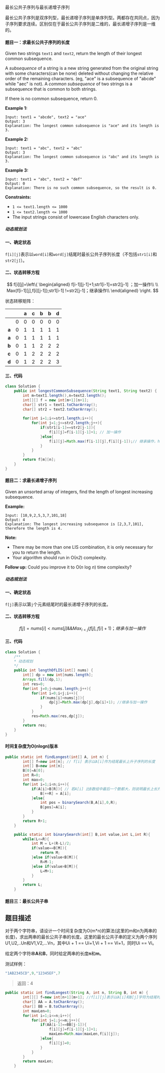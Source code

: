 最长公共子序列与最长递增子序列

最长公共子序列是双序列型，最长递增子序列是单序列型。两都存在共同点，因为子序列要求连续。区别仅在于最长公共子序列是二维的，最长递增子序列是一维的。

#### 题目一：求最长公共子序列的长度

Given two strings `text1` and `text2`, return the length of their longest common subsequence.

A *subsequence* of a string is a new string generated from the original string with some characters(can be none) deleted without changing the relative order of the remaining characters. (eg, "ace" is a subsequence of "abcde" while "aec" is not). A *common subsequence* of two strings is a subsequence that is common to both strings.

If there is no common subsequence, return 0.

**Example 1:**

```
Input: text1 = "abcde", text2 = "ace" 
Output: 3  
Explanation: The longest common subsequence is "ace" and its length is 3.
```

**Example 2:**

```
Input: text1 = "abc", text2 = "abc"
Output: 3
Explanation: The longest common subsequence is "abc" and its length is 3.
```

**Example 3:**

```
Input: text1 = "abc", text2 = "def"
Output: 0
Explanation: There is no such common subsequence, so the result is 0.
```

 

**Constraints:**

- `1 <= text1.length <= 1000`
- `1 <= text2.length <= 1000`
- The input strings consist of lowercase English characters only.

##### 动态规划法

#### 一、确定状态

```f[i][j]```表示以```word[i]```和```word[j]```结尾时最长公共子序列长度（不包括```str1[i]```和```str2[j]```）。

#### 二、状态转移方程

$$
f[i][j]=\left\{
\begin{aligned}
f[i-1][j-1]+1;str1[i-1]=str2[j-1] ；加一操作\\
\\
Max{f[i-1][j],f[i][j-1]};str1[i-1] !=str2[j-1]；继承操作\\
\end{aligned}
\right.
$$

状态转移矩阵：

|       |      |  a   |  c   |  b   |  b   |  d   |
| :---: | :--: | :--: | :--: | :--: | :--: | :--: |
|       |  0   |  0   |  0   |  0   |  0   |  0   |
| **a** |  0   |  1   |  1   |  1   |  1   |  1   |
| **a** |  0   |  1   |  1   |  1   |  1   |  1   |
| **b** |  0   |  1   |  1   |  2   |  2   |  2   |
| **c** |  0   |  1   |  2   |  2   |  2   |  2   |
| **d** |  0   |  1   |  2   |  2   |  2   |  3   |

#### 三、代码

```java
class Solution {
    public int longestCommonSubsequence(String text1, String text2) {
        int m=text1.length(),n=text2.length();
        int[][] f = new int[m+1][n+1];
        char[] str1 = text1.toCharArray();
        char[] str2 = text2.toCharArray();
        
        for(int i=1;i<=str1.length;i++){
            for(int j=1;j<=str2.length;j++){
                if(str1[i-1]==str2[j-1]){
                    f[i][j]=f[i-1][j-1]+1; // 加一操作
                }else{
                    f[i][j]=Math.max(f[i-1][j],f[i][j-1]);// 继承操作，heritance
                }
            }
        }
        return f[m][n];
    }
}
```

#### 题目二：求最长递增子序列

Given an unsorted array of integers, find the length of longest increasing subsequence.

**Example:**

```
Input: [10,9,2,5,3,7,101,18]
Output: 4 
Explanation: The longest increasing subsequence is [2,3,7,101], therefore the length is 4. 
```

**Note:**

- There may be more than one LIS combination, it is only necessary for you to return the length.
- Your algorithm should run in O(*n2*) complexity.

**Follow up:** Could you improve it to O(*n* log *n*) time complexity?

##### 动态规划法

#### 一、确定状态

```f[j]```表示以第```j```个元素结尾时的最长递增子序列的长度。

#### 二、状态转移方程

$$
f[j]= nums[i]<nums[j] \&\& Max_{i<j}{(f[j],f[i]+1)}；继承与加一操作
$$

#### 三、代码

```java
class Solution {
    /**
    * 动态规划
    */
    public int lengthOfLIS(int[] nums) {
        int[] dp = new int[nums.length];
        Arrays.fill(dp,1);
        int res=0;
        for(int j=0;j<nums.length;j++){
            for(int i=0;i<j;i++){
                if(nums[i]<nums[j]){
                    dp[j]=Math.max(dp[j],dp[i]+1); //继承与加一操作
                }
            }
            res=Math.max(res,dp[j]);
        }
        return res;
    }
}
```

#### 时间复杂度为O(nlogn)版本

```java
public static int findLongest(int[] A, int n) {
        int[] f=new int[n]; // f[i] 表示以A[i]作为结尾最长上升子序列的长度
        int[] B=new int[n];
        B[0]=A[0];
        int R=0;
        int max=0;
        for(int i=1;i<n;i++){
            if(A[i]>B[R]){ // 若A[i] 比B数组中最后一个数都大，则说明最长上长升子序列的长度会加1
                B[++R] = A[i];
            }else{
                int pos = binarySearch(B,A[i],0,R);
                B[pos]=A[i];
            }
        }
        return R+1;
    }

    public static int binarySearch(int[] B,int value,int L,int R){
        while(L<=R){
            int M = L+(R-L)/2;
            if(value==B[M]){
                return M;
            }else if(value<B[M]){
                R=M-1;
            }else if(value>B[M]){
                L=M+1;
            }
        }
        return L;
    }
```

#### 题目三：最长公共子串

## 题目描述

对于两个字符串，请设计一个时间复杂度为O(m*n)的算法(这里的m和n为两串的长度)，求出两串的最长公共子串的长度。这里的最长公共子串的定义为两个序列U1,U2,..Un和V1,V2,...Vn，其中Ui  + 1 == Ui+1,Vi + 1 == Vi+1，同时Ui == Vi。

给定两个字符串**A**和**B**，同时给定两串的长度**n**和**m**。

测试样例：

```mathematica
"1AB2345CD",9,"12345EF",7
```
> 返回：4

```java
public static int findLongest(String A, int n, String B, int m) {
        int[][] f=new int[n+1][m+1]; //f[i][j]表示以A[i]和B[j]字符为结尾时的最长公共子串
        char[] AA = A.toCharArray();
        char[] BB = B.toCharArray();
        int maxLen=0;
        for(int i=1;i<=n;i++){
            for(int j=1;j<=m;j++){
                if(AA[i-1]==BB[j-1]){
                    f[i][j]=f[i-1][j-1]+1;
                    maxLen=Math.max(maxLen,f[i][j]);
                }else{
                    f[i][j]=0;
                }
            }
        }
        return maxLen;
    }
```


